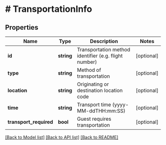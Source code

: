 # # TransportationInfo

## Properties

Name | Type | Description | Notes
------------ | ------------- | ------------- | -------------
**id** | **string** | Transportation method identifier (e.g. flight number) | [optional] 
**type** | **string** | Method of transportation | [optional] 
**location** | **string** | Originating or destination location code | [optional] 
**time** | **string** | Transport time (yyyy-MM-ddTHH:mm:SS) | [optional] 
**transport_required** | **bool** | Guest requires transportation | [optional] 

[[Back to Model list]](../../README.md#documentation-for-models) [[Back to API list]](../../README.md#documentation-for-api-endpoints) [[Back to README]](../../README.md)


